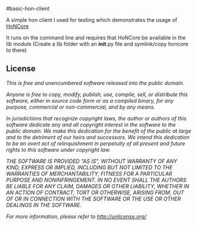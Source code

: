 #basic-hon-client

A simple hon client I used for testing which demonstrates the usage of [HoNCore](http://github.com/Joev-/HoNCore)

It runs on the command line and requires that HoNCore be available in the lib module (Create a lib folder with an __init__.py file and symlink/copy honcore to there)

## License

_This is free and unencumbered software released into the public domain._

_Anyone is free to copy, modify, publish, use, compile, sell, or
distribute this software, either in source code form or as a compiled
binary, for any purpose, commercial or non-commercial, and by any
means._

_In jurisdictions that recognize copyright laws, the author or authors
of this software dedicate any and all copyright interest in the
software to the public domain. We make this dedication for the benefit
of the public at large and to the detriment of our heirs and
successors. We intend this dedication to be an overt act of
relinquishment in perpetuity of all present and future rights to this
software under copyright law._

_THE SOFTWARE IS PROVIDED "AS IS", WITHOUT WARRANTY OF ANY KIND,
EXPRESS OR IMPLIED, INCLUDING BUT NOT LIMITED TO THE WARRANTIES OF
MERCHANTABILITY, FITNESS FOR A PARTICULAR PURPOSE AND NONINFRINGEMENT.
IN NO EVENT SHALL THE AUTHORS BE LIABLE FOR ANY CLAIM, DAMAGES OR
OTHER LIABILITY, WHETHER IN AN ACTION OF CONTRACT, TORT OR OTHERWISE,
ARISING FROM, OUT OF OR IN CONNECTION WITH THE SOFTWARE OR THE USE OR
OTHER DEALINGS IN THE SOFTWARE._

_For more information, please refer to <http://unlicense.org/>_

